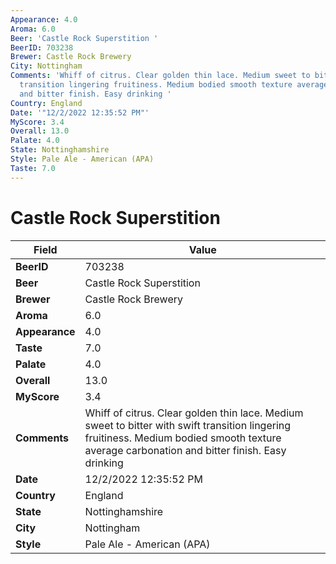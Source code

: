 ```yaml
---
Appearance: 4.0
Aroma: 6.0
Beer: 'Castle Rock Superstition '
BeerID: 703238
Brewer: Castle Rock Brewery
City: Nottingham
Comments: 'Whiff of citrus. Clear golden thin lace. Medium sweet to bitter with swift
  transition lingering fruitiness. Medium bodied smooth texture average carbonation
  and bitter finish. Easy drinking '
Country: England
Date: '"12/2/2022 12:35:52 PM"'
MyScore: 3.4
Overall: 13.0
Palate: 4.0
State: Nottinghamshire
Style: Pale Ale - American (APA)
Taste: 7.0
---
```


# Castle Rock Superstition 

| Field         | Value |
|---------------|-------|
| **BeerID** | 703238 |
| **Beer** | Castle Rock Superstition  |
| **Brewer** | Castle Rock Brewery |
| **Aroma** | 6.0 |
| **Appearance** | 4.0 |
| **Taste** | 7.0 |
| **Palate** | 4.0 |
| **Overall** | 13.0 |
| **MyScore** | 3.4 |
| **Comments** | Whiff of citrus. Clear golden thin lace. Medium sweet to bitter with swift transition lingering fruitiness. Medium bodied smooth texture average carbonation and bitter finish. Easy drinking  |
| **Date** | 12/2/2022 12:35:52 PM |
| **Country** | England |
| **State** | Nottinghamshire |
| **City** | Nottingham |
| **Style** | Pale Ale - American (APA) |

